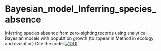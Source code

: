 # Bayesian_model_Inferring_species_absence
Inferring species absence from zero-sighting records using analytical Bayesian models with population growth (to appear in Method in ecology and evolution)
Cite the code: [![DOI](https://zenodo.org/badge/389518677.svg)](https://zenodo.org/badge/latestdoi/389518677)

